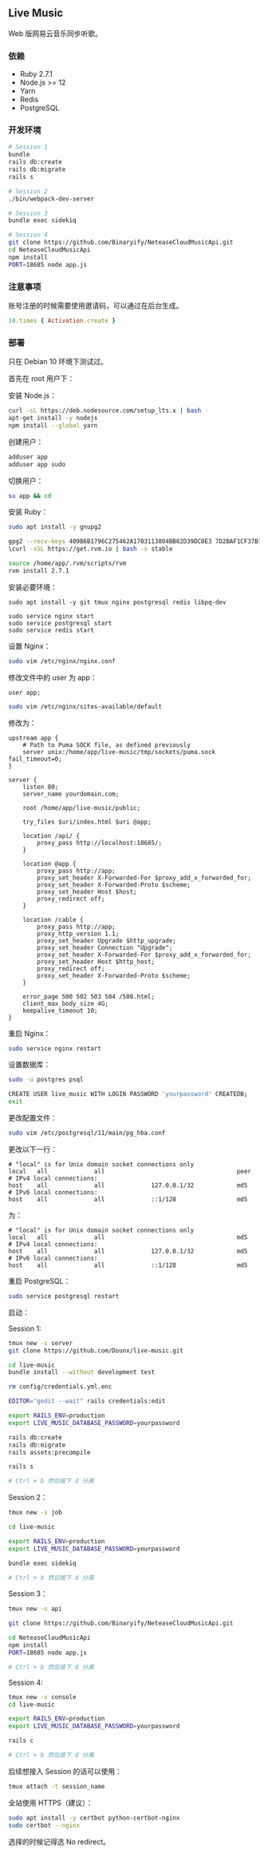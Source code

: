 ## Live Music

Web 版网易云音乐同步听歌。

### 依赖

* Ruby 2.7.1
* Node.js >= 12
* Yarn
* Redis
* PostgreSQL

### 开发环境

```bash
# Session 1
bundle
rails db:create
rails db:migrate
rails s

# Session 2
./bin/webpack-dev-server

# Session 3
bundle exec sidekiq

# Session 4
git clone https://github.com/Binaryify/NeteaseCloudMusicApi.git
cd NeteaseCloudMusicApi
npm install
PORT=18685 node app.js
```

### 注意事项

账号注册的时候需要使用邀请码，可以通过在后台生成。

```ruby
10.times { Activation.create }
```

### 部署

只在 Debian 10 环境下测试过。

首先在 root 用户下：

安装 Node.js：
```bash
curl -sL https://deb.nodesource.com/setup_lts.x | bash -
apt-get install -y nodejs
npm install --global yarn
```

创建用户：
```bash
adduser app
adduser app sudo
```

切换用户：
```bash
su app && cd
```

安装 Ruby：
```bash
sudo apt install -y gnupg2

gpg2 --recv-keys 409B6B1796C275462A1703113804BB82D39DC0E3 7D2BAF1CF37B13E2069D6956105BD0E739499BDB
\curl -sSL https://get.rvm.io | bash -s stable

source /home/app/.rvm/scripts/rvm
rvm install 2.7.1
```

安装必要环境：
```
sudo apt install -y git tmux nginx postgresql redis libpq-dev

sudo service nginx start
sudo service postgresql start
sudo service redis start
```

设置 Nginx：
```bash
sudo vim /etc/nginx/nginx.conf
```

修改文件中的 user 为 app：
```
user app;
```

```bash
sudo vim /etc/nginx/sites-available/default
```

修改为：
```
upstream app {
    # Path to Puma SOCK file, as defined previously
    server unix:/home/app/live-music/tmp/sockets/puma.sock fail_timeout=0;
}

server {
    listen 80;
    server_name yourdomain.com;

    root /home/app/live-music/public;

    try_files $uri/index.html $uri @app;

    location /api/ {
        proxy_pass http://localhost:18685/;
    }

    location @app {
        proxy_pass http://app;
        proxy_set_header X-Forwarded-For $proxy_add_x_forwarded_for;
        proxy_set_header X-Forwarded-Proto $scheme;
        proxy_set_header Host $host;
        proxy_redirect off;
    }

    location /cable {
        proxy_pass http://app;
        proxy_http_version 1.1;
        proxy_set_header Upgrade $http_upgrade;
        proxy_set_header Connection "Upgrade";
        proxy_set_header X-Forwarded-For $proxy_add_x_forwarded_for;
        proxy_set_header Host $http_host;
        proxy_redirect off;
        proxy_set_header X-Forwarded-Proto $scheme;
    }

    error_page 500 502 503 504 /500.html;
    client_max_body_size 4G;
    keepalive_timeout 10;
}
```

重启 Nginx：
```bash
sudo service nginx restart
```

设置数据库：
```bash
sudo -u postgres psql

CREATE USER live_music WITH LOGIN PASSWORD 'yourpassword' CREATEDB;
exit
```

更改配置文件：
```bash
sudo vim /etc/postgresql/11/main/pg_hba.conf
```

更改以下一行：
```
# "local" is for Unix domain socket connections only
local   all             all                                     peer
# IPv4 local connections:
host    all             all             127.0.0.1/32            md5
# IPv6 local connections:
host    all             all             ::1/128                 md5
```

为：
```
# "local" is for Unix domain socket connections only
local   all             all                                     md5
# IPv4 local connections:
host    all             all             127.0.0.1/32            md5
# IPv6 local connections:
host    all             all             ::1/128                 md5
```

重启 PostgreSQL：
```bash
sudo service postgresql restart
```

启动：

Session 1:
```bash
tmux new -s server
git clone https://github.com/Dounx/live-music.git

cd live-music
bundle install --without development test

rm config/credentials.yml.enc

EDITOR="gedit --wait" rails credentials:edit

export RAILS_ENV=production
export LIVE_MUSIC_DATABASE_PASSWORD=yourpassword

rails db:create
rails db:migrate
rails assets:precompile

rails s

# Ctrl + b 然后按下 d 分离
```

Session 2：
```bash
tmux new -s job

cd live-music

export RAILS_ENV=production
export LIVE_MUSIC_DATABASE_PASSWORD=yourpassword

bundle exec sidekiq

# Ctrl + b 然后按下 d 分离
```

Session 3：
```bash
tmux new -s api

git clone https://github.com/Binaryify/NeteaseCloudMusicApi.git

cd NeteaseCloudMusicApi
npm install
PORT=18685 node app.js

# Ctrl + b 然后按下 d 分离
```

Session 4:
```bash
tmux new -s console
cd live-music

export RAILS_ENV=production
export LIVE_MUSIC_DATABASE_PASSWORD=yourpassword

rails c

# Ctrl + b 然后按下 d 分离
```

后续想接入 Session 的话可以使用：
```bash
tmux attach -t session_name
```

全站使用 HTTPS（建议）：
```bash
sudo apt install -y certbot python-certbot-nginx
sudo certbot --nginx
```

选择的时候记得选 No redirect。